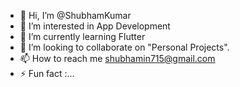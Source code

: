 - 👋 Hi, I’m @ShubhamKumar
- 👀 I’m interested in App Development
- 🌱 I’m currently learning Flutter
- 💞️ I’m looking to collaborate on "Personal Projects". 
- 📫 How to reach me shubhamin715@gmail.com
- ⚡ Fun fact :...

<!---
ShubhamKumar176/ShubhamKumar176 is a ✨ special ✨ repository because its `README.md` (this file) appears on your GitHub profile.
You can click the Preview link to take a look at your changes.
--->
